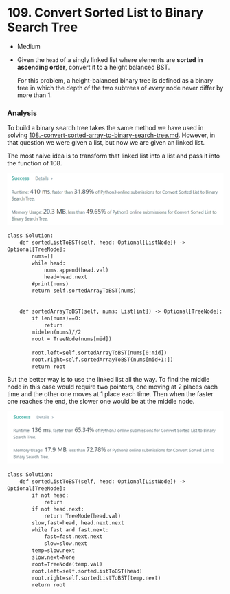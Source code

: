 # 109. Convert Sorted List to Binary Search Tree

* Medium
*   Given the `head` of a singly linked list where elements are **sorted in ascending order**, convert it to a height balanced BST.

    For this problem, a height-balanced binary tree is defined as a binary tree in which the depth of the two subtrees of _every_ node never differ by more than 1.

### Analysis&#x20;

To build a binary search tree takes the same method we have used in solving [108.-convert-sorted-array-to-binary-search-tree.md](../tree-questions/all-sorts-of-tree-problems/108.-convert-sorted-array-to-binary-search-tree.md "mention"). However, in that question we were given a list, but now we are given an linked list.&#x20;

The most naive idea is to transform that linked list into a list and pass it into the function of 108.&#x20;

![](<../.gitbook/assets/image (12).png>)

```
class Solution:
    def sortedListToBST(self, head: Optional[ListNode]) -> Optional[TreeNode]:
        nums=[]
        while head:
            nums.append(head.val)
            head=head.next
        #print(nums)
        return self.sortedArrayToBST(nums)
            
            
    def sortedArrayToBST(self, nums: List[int]) -> Optional[TreeNode]:
        if len(nums)==0:
            return 
        mid=len(nums)//2
        root = TreeNode(nums[mid])
        
        root.left=self.sortedArrayToBST(nums[0:mid])
        root.right=self.sortedArrayToBST(nums[mid+1:])
        return root
```

But the better way is to use the linked list all the way. To find the middle node in this case would require two pointers, one moving at 2 places each time and the other one moves at 1 place each time. Then when the faster one reaches the end, the slower one would be at the middle node.&#x20;

![](<../.gitbook/assets/image (26) (1).png>)

```
class Solution:
    def sortedListToBST(self, head: Optional[ListNode]) -> Optional[TreeNode]:
        if not head:
            return 
        if not head.next:
            return TreeNode(head.val)
        slow,fast=head, head.next.next
        while fast and fast.next:
            fast=fast.next.next
            slow=slow.next
        temp=slow.next
        slow.next=None 
        root=TreeNode(temp.val)
        root.left=self.sortedListToBST(head)
        root.right=self.sortedListToBST(temp.next)
        return root
```
